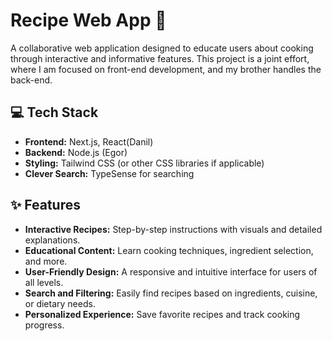 # Recipe Web App 🍳  

A collaborative web application designed to educate users about cooking through interactive and informative features. This project is a joint effort, where I am focused on front-end development, and my brother handles the back-end.  

## 💻 Tech Stack  
- **Frontend:** Next.js, React(Danil)  
- **Backend:** Node.js (Egor)
- **Styling:** Tailwind CSS (or other CSS libraries if applicable)
- **Clever Search:** TypeSense for searching

## ✨ Features  
- **Interactive Recipes:** Step-by-step instructions with visuals and detailed explanations.  
- **Educational Content:** Learn cooking techniques, ingredient selection, and more.  
- **User-Friendly Design:** A responsive and intuitive interface for users of all levels.  
- **Search and Filtering:** Easily find recipes based on ingredients, cuisine, or dietary needs.  
- **Personalized Experience:** Save favorite recipes and track cooking progress.  



